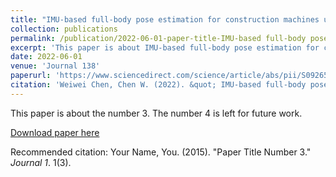 ```yaml
---
title: "IMU-based full-body pose estimation for construction machines using kinematics modeling"
collection: publications
permalink: /publication/2022-06-01-paper-title-IMU-based full-body pose estimation for construction machines using kinematics modeling
excerpt: 'This paper is about IMU-based full-body pose estimation for construction machines using kinematics modeling.'
date: 2022-06-01
venue: 'Journal 138'
paperurl: 'https://www.sciencedirect.com/science/article/abs/pii/S0926580522000905'
citation: 'Weiwei Chen, Chen W. (2022). &quot; IMU-based full-body pose estimation for construction machines using kinematics modeling.&quot; <i>Journal 1</i>. 1(3).'
---
```

This paper is about the number 3. The number 4 is left for future work.

[Download paper here](https://www.sciencedirect.com/science/article/abs/pii/S0926580522000905)

Recommended citation: Your Name, You. (2015). "Paper Title Number 3." <i>Journal 1</i>. 1(3).
